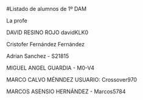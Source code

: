 #Listado de alumnos de 1º DAM

La profe


DAVID RESINO ROJO davidKLK0

Cristofer Fernández Fernández

Adrian Sanchez - S21815

MIGUEL ANGEL GUARDIA - M0-V4

MARCO CALVO MÉNNDEZ USUARIO: Crossover970

MARCOS ASENSIO HERNÁNDEZ - Marcos5784